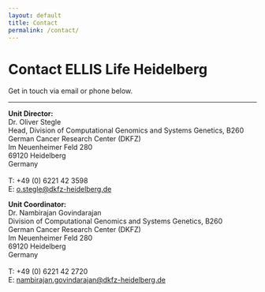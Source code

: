 ```yaml
---
layout: default
title: Contact
permalink: /contact/
---
```


**Contact** ELLIS Life Heidelberg
=================================

Get in touch via email or phone below.

<hr>

<div class="row">
    <div class="col-md-6">
        <p><strong>Unit Director:</strong><br>Dr. Oliver Stegle<br>Head, Division of Computational Genomics and Systems Genetics, B260<br>German Cancer Research Center (DKFZ)<br>Im Neuenheimer Feld 280<br>69120 Heidelberg<br>Germany<br><br>T: +49 (0) 6221 42 3598<br>E: <a href="mailto:o.stegle@dkfz-heidelberg.de">o.stegle@dkfz-heidelberg.de</a></p>
    </div>
    <div class="col-md-6">
        <p><strong>Unit Coordinator:</strong><br>Dr. Nambirajan Govindarajan<br>Division of Computational Genomics and Systems Genetics, B260<br>German Cancer Research Center (DKFZ)<br>Im Neuenheimer Feld 280<br>69120 Heidelberg<br>Germany<br><br>T: +49 (0) 6221 42 2720<br>E: <a href="mailto:nambirajan.govindarajan@dkfz-heidelberg.de">nambirajan.govindarajan@dkfz-heidelberg.de</a></p>
    </div>
</div>
